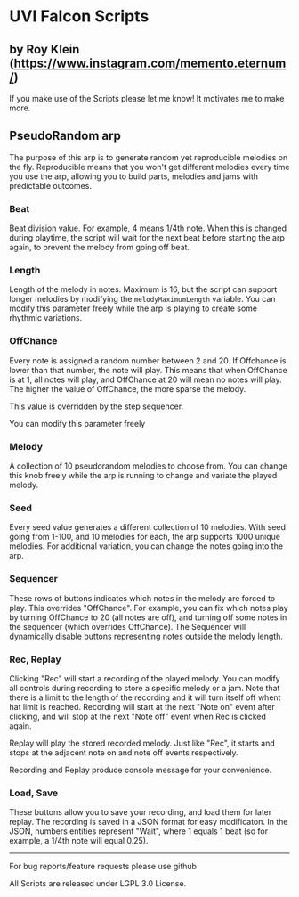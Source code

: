 # UVI Falcon Scripts 
## by Roy Klein (https://www.instagram.com/memento.eternum/)

If you make use of the Scripts please let me know! It motivates me to make more.

## PseudoRandom arp

The purpose of this arp is to generate random yet reproducible melodies on the fly. Reproducible means that you won't get different melodies every time you use the arp, allowing you to build parts, melodies and jams with predictable outcomes.

### Beat

Beat division value. For example, 4 means 1/4th note. When this is changed during playtime, the script will wait for the next beat before starting the arp again, to prevent the melody from going off beat.

### Length

Length of the melody in notes. Maximum is 16, but the script can support longer melodies by modifying the `melodyMaximumLength` variable. You can modify this parameter freely while the arp is playing to create some rhythmic variations.

### OffChance

Every note is assigned a random number between 2 and 20. If Offchance is lower than that number, the note will play. This means that when OffChance is at 1, all notes will play, and OffChance at 20 will mean no notes will play. The higher the value of OffChance, the more sparse the melody. 

This value is overridden by the step sequencer.

You can modify this parameter freely

### Melody

A collection of 10 pseudorandom melodies to choose from. You can change this knob freely while the arp is running to change and variate the played melody.

### Seed

Every seed value generates a different collection of 10 melodies. With seed going from 1-100, and 10 melodies for each, the arp supports 1000 unique melodies. For additional variation, you can change the notes going into the arp.

### Sequencer

These rows of buttons indicates which notes in the melody are forced to play. This overrides "OffChance". For example, you can fix which notes play by turning OffChance to 20 (all notes are off), and turning off some notes in the sequencer (which overrides OffChance). The Sequencer will dynamically disable buttons representing notes outside the melody length.

### Rec, Replay

Clicking "Rec" will start a recording of the played melody. You can modify all controls during recording to store a specific melody or a jam. Note that there is a limit to the length of the recording and it will turn itself off whent hat limit is reached. Recording will start at the next "Note on" event after clicking, and will stop at the next "Note off" event when Rec is clicked again.


Replay will play the stored recorded melody. Just like "Rec", it starts and stops at the adjacent note on and note off events respectively.

Recording and Replay produce console message for your convenience.

### Load, Save

These buttons allow you to save your recording, and load them for later replay. The recording is saved in a JSON format for easy modificaton. In the JSON, numbers entities represent "Wait", where 1 equals 1 beat (so for example, a 1/4th note will equal 0.25).


----------------------------------------------

For bug reports/feature requests please use github

All Scripts are released under LGPL 3.0 License. 
